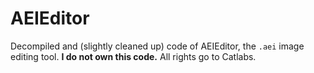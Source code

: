 # AEIEditor

Decompiled and (slightly cleaned up) code of AEIEditor, the `.aei` image editing tool.
**I do not own this code.** All rights go to Catlabs.
